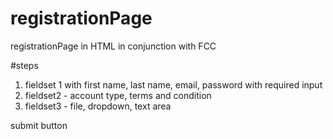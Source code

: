# registrationPage

registrationPage in HTML in conjunction with FCC

#steps

1. fieldset 1 with first name, last name, email, password with required input
2. fieldset2 - account type, terms and condition
3. fieldset3 - file, dropdown, text area

submit button
